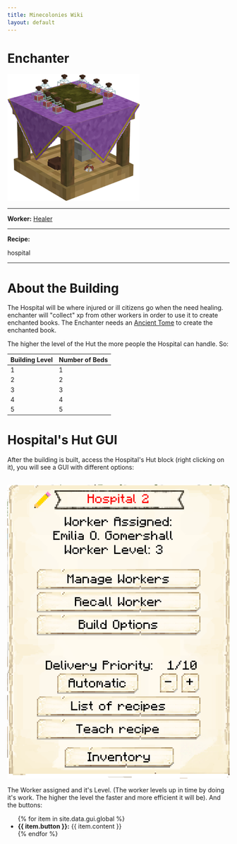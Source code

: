 ```yaml
---
title: Minecolonies Wiki
layout: default
---
```

# Enchanter

<div class="infobox box text-center">
    <img src="../../assets/images/buildings/hospital.png" alt="Hospital" />
    <hr />
    <div class="row section-text text-left">
        <div class="col">
        <p><strong>Worker:</strong> <a href="../workers/healer">Healer</a></p>
        </div>
    </div>
    <hr />
    <div class="row section-text text-left">
        <div class="col">
        <p><strong>Recipe:</strong> 
        </div>
    </div>
    <recipe>hospital</recipe>
    
</div>
<hr />

# About the Building

The Hospital will be where injured or ill citizens go when the need healing. enchanter will "collect" xp from other workers in order to use it to create enchanted books. The Enchanter needs an [Ancient Tome](../../source/item/ancient_tome) to create the enchanted book.  

The higher the level of the Hut the more people the Hospital can handle. So:

| Building Level | Number of Beds |
| ----- | ----- |
| 1 | 1 |
| 2 | 2 |
| 3 | 3 |
| 4 | 4 |
| 5 | 5 |

# Hospital's Hut GUI

After the building is built, access the Hospital's Hut block (right clicking on it), you will see a GUI with different options:

<br>
<div class="row">
  <div class="col-sm-12 col-md">
    <img src="../../assets/images/gui/hospitalgui.png" class="img-fluid mx-auto" alt="Hospital's GUI Page">
  </div>
  <div class="col-sm-12 col-md">
    <p>The Worker assigned and it's Level. (The worker levels up in time by doing it's work. The higher the level the faster and more efficient it will be). And the buttons:</p>
    <ul>
      {% for item in site.data.gui.global %}
        <li><strong>{{ item.button }}:</strong> {{ item.content }}</li>
      {% endfor %}
    </ul>
  </div>
</div>
<br>
